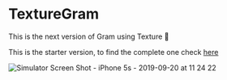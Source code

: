 # TextureGram
This is the next version of Gram using Texture 🥵

This is the starter version, to find the complete one check [here](https://github.com/wendyliga/textureGram-completed) 

![Simulator Screen Shot - iPhone 5s - 2019-09-20 at 11 24 22](https://user-images.githubusercontent.com/16457495/65299340-5a1f7100-db99-11e9-93c6-d545cebbf8d4.png)

